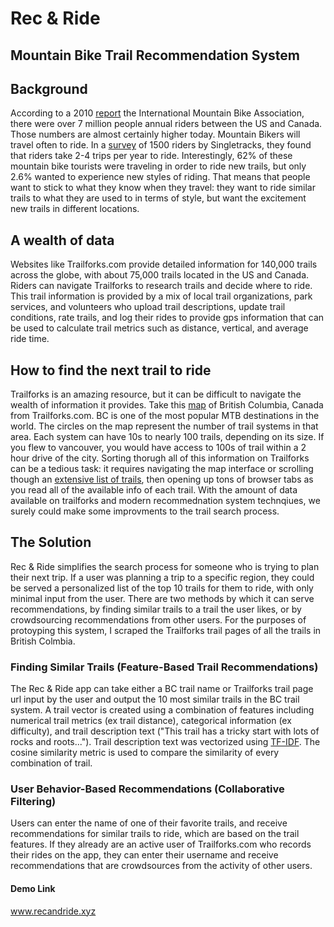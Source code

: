 # Rec & Ride
## Mountain Bike Trail Recommendation System

## Background
According to a 2010 [report](https://www.imbacanada.com/sites/default/files/Mountain-Biking_Market-Profiles.pdf) the International Mountain Bike Association, there were over 7 million people annual riders between the US and Canada. Those numbers are almost certainly higher today. Mountain Bikers will travel often to ride.  In a [survey](https://www.singletracks.com/blog/mtb-trails/mountain-bike-tourism-by-the-numbers/) of 1500 riders by Singletracks, they found that riders take 2-4 trips per year to ride.  Interestingly, 62% of these mountain bike tourists were traveling in order to ride new trails, but only 2.6% wanted to experience new styles of riding.  That means that people want to stick to what they know when they travel: they want to ride similar trails to what they are used to in terms of style, but want the excitement new trails in different locations.

## A wealth of data
Websites like Trailforks.com provide detailed information for 140,000 trails across the globe, with about 75,000 trails located in the US and Canada. Riders can navigate Trailforks to research trails and decide where to ride. This trail information is provided by a mix of local trail organizations, park services, and volunteers who upload trail descriptions, update trail conditions, rate trails, and log their rides to provide gps information that can be used to calculate trail metrics such as distance, vertical, and average ride time.

## How to find the next trail to ride
Trailforks is an amazing resource, but it can be difficult to navigate the wealth of information it provides. Take this [map](https://www.trailforks.com/region/british-columbia/map/) of British Columbia, Canada from Trailforks.com.  BC is one of the most popular MTB destinations in the world.  The circles on the map represent the number of trail systems in that area.  Each system can have 10s to nearly 100 trails, depending on its size. If you flew to vancouver, you would have access to 100s of trail within a 2 hour drive of the city.  Sorting thorugh all of this information on Trailforks can be a tedious task: it requires navigating the map interface or scrolling though an [extensive list of trails](https://www.trailforks.com/region/british-columbia/trails/), then opening up tons of browser tabs as you read all of the available info of each trail.  With the amount of data available on trailforks and modern recommednation system technqiues, we surely could make some improvments to the trail search process.

## The Solution
Rec & Ride simplifies the search process for someone who is trying to plan their next trip.  If a user was planning a trip to a specific region, they could be served a personalized list of the top 10 trails for them to ride, with only minimal input from the user. There are two methods by which it can serve recommendations, by finding similar trails to a trail the user likes, or by crowdsourcing recommendations from other users.  For the purposes of protoyping this system, I scraped the Trailforks trail pages of all the trails in British Colmbia.

### Finding Similar Trails (Feature-Based Trail Recommendations)
The Rec & Ride app can take either a BC trail name or Trailforks trail page url input by the user and output the 10 most similar trails in the BC trail system.  A trail vector is created using a combination of features including numerical trail metrics (ex trail distance), categorical information (ex difficulty), and trail description text ("This trail has a tricky start with lots of rocks and roots..."). Trail description text was vectorized using [TF-IDF](https://en.wikipedia.org/wiki/Tf–idf).  The cosine similarity metric is used to compare the similarity of every combination of trail.
### User Behavior-Based Recommendations (Collaborative Filtering)

Users can enter the name of one of their favorite trails, and receive recommendations for similar trails to ride, which are based on the trail features. If they already are an active user of Trailforks.com who records their rides on the app, they can enter their username and receive recommendations that are crowdsources from the activity of other users.


#### Demo Link
www.recandride.xyz
